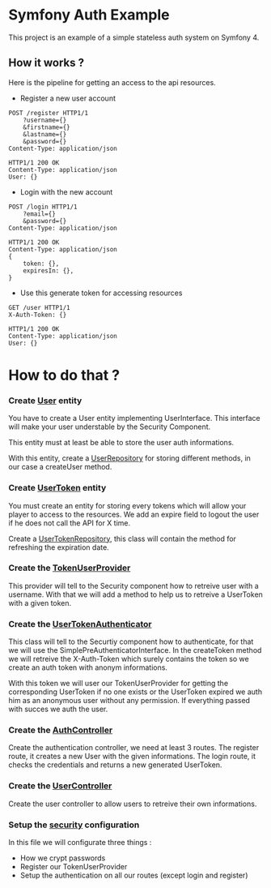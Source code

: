# Symfony Auth Example

This project is an example of a simple stateless auth system on Symfony 4.

## How it works ?

Here is the pipeline for getting an access to the api resources.

* Register a new user account
```http request
POST /register HTTP1/1
    ?username={}
    &firstname={}
    &lastname={}
    &password={}
Content-Type: application/json

HTTP1/1 200 OK
Content-Type: application/json
User: {}
```

* Login with the new account
```http request
POST /login HTTP1/1
    ?email={}
    &password={}
Content-Type: application/json

HTTP1/1 200 OK
Content-Type: application/json
{
    token: {},
    expiresIn: {},
}
```

* Use this generate token for accessing resources
```http request
GET /user HTTP1/1
X-Auth-Token: {}

HTTP1/1 200 OK
Content-Type: application/json
User: {}
```

# How to do that ?

### Create [User](https://github.com/kerwanp/symfony-auth-example/blob/master/src/Entity/User.php) entity
You have to create a User entity implementing UserInterface.
This interface will make your user understable by the Security Component. 

This entity must at least be able to store the user auth informations.

With this entity, create a [UserRepository](https://github.com/kerwanp/symfony-auth-example/blob/master/src/Repository/UserRepository.php) for storing different methods, in our case a createUser method.

### Create [UserToken](https://github.com/kerwanp/symfony-auth-example/blob/master/src/Entity/UserToken.php) entity
You must create an entity for storing every tokens which will allow your player to access to the resources.
We add an expire field to logout the user if he does not call the API for X time.

Create a [UserTokenRepository](https://github.com/kerwanp/symfony-auth-example/blob/master/src/Repository/UserTokenRepository.php), this class will contain the method for refreshing the expiration date.

### Create the [TokenUserProvider](https://github.com/kerwanp/symfony-auth-example/blob/master/src/Security/TokenUserProvider.php)
This provider will tell to the Security component how to retreive user with a username.
With that we will add a method to help us to retreive a UserToken with a given token.

### Create the [UserTokenAuthenticator](https://github.com/kerwanp/symfony-auth-example/blob/master/src/Security/UserTokenAuthenticator.php)
This class will tell to the Securtiy component how to authenticate, for that we will use the SimplePreAuthenticatorInterface.
In the createToken method we will retreive the X-Auth-Token which surely contains the token so we create an auth token with anonym informations.

With this token we will user our TokenUserProvider for getting the corresponding UserToken if no one exists or the UserToken expired we auth him as an anonymous user without any permission.
If everything passed with succes we auth the user.

### Create the [AuthController](https://github.com/kerwanp/symfony-auth-example/blob/master/src/Controller/AuthController.php)
Create the authentication controller, we need at least 3 routes.
The register route, it creates a new User with the given informations.
The login route, it checks the credentials and returns a new generated UserToken.

### Create the [UserController](https://github.com/kerwanp/symfony-auth-example/blob/master/src/Controller/UserController.php)
Create the user controller to allow users to retreive their own informations.

### Setup the [security](https://github.com/kerwanp/symfony-auth-example/blob/master/config/packages/security.yaml) configuration
In this file we will configurate three things :
* How we crypt passwords
* Register our TokenUserProvider
* Setup the authentication on all our routes (except login and register)